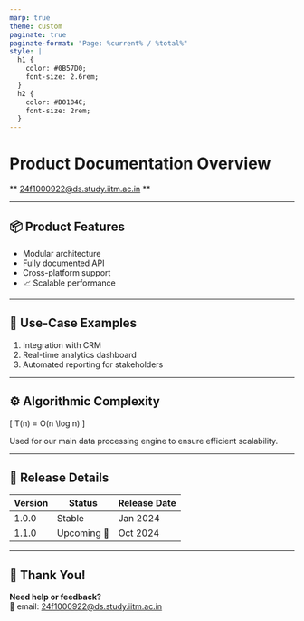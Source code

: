 ```yaml
---
marp: true
theme: custom
paginate: true
paginate-format: "Page: %current% / %total%"
style: |
  h1 {
    color: #0B57D0;
    font-size: 2.6rem;
  }
  h2 {
    color: #D0104C;
    font-size: 2rem;
  }
---
```


<!-- _backgroundImage: url('./images/bg.png') -->

# Product Documentation Overview  
** 24f1000922@ds.study.iitm.ac.in **

---

## 📦 Product Features <!-- _class: lead -->

- Modular architecture  
- Fully documented API  
- Cross-platform support  
- 📈 Scalable performance

---

## 🧠 Use-Case Examples

1. Integration with CRM  
2. Real-time analytics dashboard  
3. Automated reporting for stakeholders

---

## ⚙️ Algorithmic Complexity

\[
T(n) = O(n \log n)
\]

Used for our main data processing engine to ensure efficient scalability.

---

## 📄 Release Details

| Version | Status      | Release Date |
|--------|-------------|--------------|
| 1.0.0  | Stable      | Jan 2024     |
| 1.1.0  | Upcoming 🚧 | Oct 2024     |

---

## 🙏 Thank You!

**Need help or feedback?**  
📧  email: 24f1000922@ds.study.iitm.ac.in

